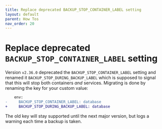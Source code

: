 ```yaml
---
title: Replace deprecated BACKUP_STOP_CONTAINER_LABEL setting
layout: default
parent: How Tos
nav_order: 20
---
```


# Replace deprecated `BACKUP_STOP_CONTAINER_LABEL` setting

Version `v2.36.0` deprecated the `BACKUP_STOP_CONTAINER_LABEL` setting and renamed it `BACKUP_STOP_DURING_BACKUP_LABEL` which is supposed to signal that this will stop both containers _and_ services.
Migrating is done by renaming the key for your custom value:

```diff
    env:
-     BACKUP_STOP_CONTAINER_LABEL: database
+     BACKUP_STOP_DURING_BACKUP_LABEL: database
```

The old key will stay supported until the next major version, but logs a warning each time a backup is taken.
